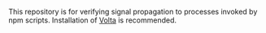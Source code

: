 This repository is for verifying signal propagation to processes invoked by npm scripts.
Installation of [Volta](https://volta.sh/) is recommended.